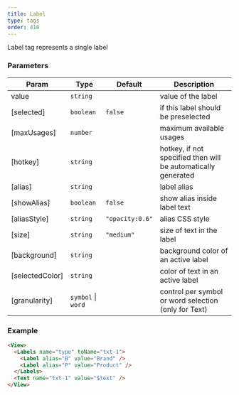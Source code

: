 ```yaml
---
title: Label
type: tags
order: 410
---
```


Label tag represents a single label

### Parameters

| Param | Type | Default | Description |
| --- | --- | --- | --- |
| value | <code>string</code> |  | value of the label |
| [selected] | <code>boolean</code> | <code>false</code> | if this label should be preselected |
| [maxUsages] | <code>number</code> |  | maximum available usages |
| [hotkey] | <code>string</code> |  | hotkey, if not specified then will be automatically generated |
| [alias] | <code>string</code> |  | label alias |
| [showAlias] | <code>boolean</code> | <code>false</code> | show alias inside label text |
| [aliasStyle] | <code>string</code> | <code>&quot;opacity:0.6&quot;</code> | alias CSS style |
| [size] | <code>string</code> | <code>&quot;medium&quot;</code> | size of text in the label |
| [background] | <code>string</code> |  | background color of an active label |
| [selectedColor] | <code>string</code> |  | color of text in an active label |
| [granularity] | <code>symbol</code> \| <code>word</code> |  | control per symbol or word selection (only for Text) |

### Example
```html
<View>
  <Labels name="type" toName="txt-1">
    <Label alias="B" value="Brand" />
    <Label alias="P" value="Product" />
  </Labels>
  <Text name="txt-1" value="$text" />
</View>
```
